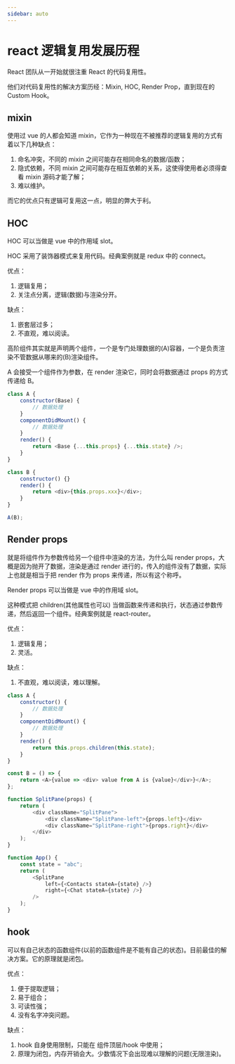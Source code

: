 ```yaml
---
sidebar: auto
---
```


# react 逻辑复用发展历程

React 团队从一开始就很注重 React 的代码复用性。

他们对代码复用性的解决方案历经：Mixin, HOC, Render Prop，直到现在的 Custom Hook。

## mixin

使用过 vue 的人都会知道 mixin，它作为一种现在不被推荐的逻辑复用的方式有着以下几种缺点：

1. 命名冲突，不同的 mixin 之间可能存在相同命名的数据/函数；
2. 隐式依赖，不同 mixin 之间可能存在相互依赖的关系，这使得使用者必须得查看 mixin 源码才能了解；
3. 难以维护。

而它的优点只有逻辑可复用这一点，明显的弊大于利。

## HOC

HOC 可以当做是 vue 中的作用域 slot。

HOC 采用了装饰器模式来复用代码。经典案例就是 redux 中的 connect。

优点：

1. 逻辑复用；
2. 关注点分离，逻辑(数据)与渲染分开。

缺点：

1. 嵌套层过多；
2. 不直观，难以阅读。

高阶组件其实就是声明两个组件，一个是专门处理数据的(A)容器，一个是负责渲染不管数据从哪来的(B)渲染组件。

A 会接受一个组件作为参数，在 render 渲染它，同时会将数据通过 props 的方式传递给 B。

```js
class A {
    constructor(Base) {
        // 数据处理
    }
    componentDidMount() {
        // 数据处理
    }
    render() {
        return <Base {...this.props} {...this.state} />;
    }
}

class B {
    constructor() {}
    render() {
        return <div>{this.props.xxx}</div>;
    }
}

A(B);
```

## Render props

就是将组件作为参数传给另一个组件中渲染的方法，为什么叫 render props，大概是因为抛开了数据，渲染是通过 render 进行的，传入的组件没有了数据，实际上也就是相当于把 render 作为 props 来传递，所以有这个称呼。

Render props 可以当做是 vue 中的作用域 slot。

这种模式把 children(其他属性也可以) 当做函数来传递和执行，状态通过参数传递，然后返回一个组件。经典案例就是 react-router。

优点：

1. 逻辑复用；
2. 灵活。

缺点：

1. 不直观，难以阅读，难以理解。

```js
class A {
    constructor() {
        // 数据处理
    }
    componentDidMount() {
        // 数据处理
    }
    render() {
        return this.props.children(this.state);
    }
}

const B = () => {
    return <A>{value => <div> value from A is {value}</div>}</A>;
};

function SplitPane(props) {
    return (
        <div className="SplitPane">
            <div className="SplitPane-left">{props.left}</div>
            <div className="SplitPane-right">{props.right}</div>
        </div>
    );
}

function App() {
    const state = "abc";
    return (
        <SplitPane
            left={<Contacts stateA={state} />}
            right={<Chat stateA={state} />}
        />
    );
}
```

## hook

可以有自己状态的函数组件(以前的函数组件是不能有自己的状态)。目前最佳的解决方案。它的原理就是闭包。

优点：

1. 便于提取逻辑；
2. 易于组合；
3. 可读性强；
4. 没有名字冲突问题。

缺点：

1. hook 自身使用限制，只能在 组件顶层/hook 中使用；
2. 原理为闭包，内存开销会大。少数情况下会出现难以理解的问题(无限渲染)。
